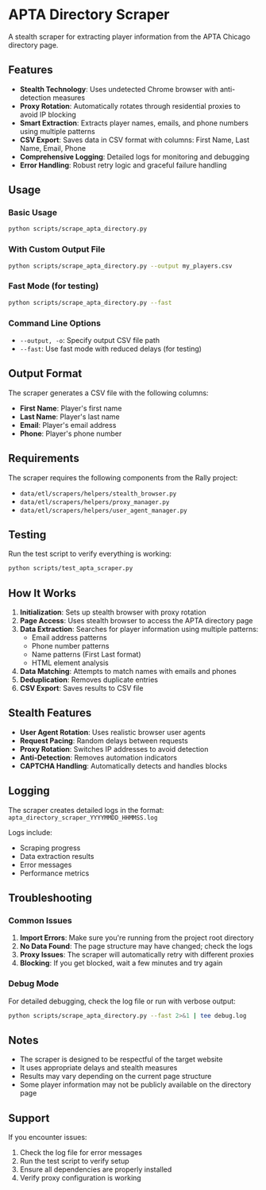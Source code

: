 # APTA Directory Scraper

A stealth scraper for extracting player information from the APTA Chicago directory page.

## Features

- **Stealth Technology**: Uses undetected Chrome browser with anti-detection measures
- **Proxy Rotation**: Automatically rotates through residential proxies to avoid IP blocking
- **Smart Extraction**: Extracts player names, emails, and phone numbers using multiple patterns
- **CSV Export**: Saves data in CSV format with columns: First Name, Last Name, Email, Phone
- **Comprehensive Logging**: Detailed logs for monitoring and debugging
- **Error Handling**: Robust retry logic and graceful failure handling

## Usage

### Basic Usage
```bash
python scripts/scrape_apta_directory.py
```

### With Custom Output File
```bash
python scripts/scrape_apta_directory.py --output my_players.csv
```

### Fast Mode (for testing)
```bash
python scripts/scrape_apta_directory.py --fast
```

### Command Line Options
- `--output, -o`: Specify output CSV file path
- `--fast`: Use fast mode with reduced delays (for testing)

## Output Format

The scraper generates a CSV file with the following columns:
- **First Name**: Player's first name
- **Last Name**: Player's last name  
- **Email**: Player's email address
- **Phone**: Player's phone number

## Requirements

The scraper requires the following components from the Rally project:
- `data/etl/scrapers/helpers/stealth_browser.py`
- `data/etl/scrapers/helpers/proxy_manager.py`
- `data/etl/scrapers/helpers/user_agent_manager.py`

## Testing

Run the test script to verify everything is working:
```bash
python scripts/test_apta_scraper.py
```

## How It Works

1. **Initialization**: Sets up stealth browser with proxy rotation
2. **Page Access**: Uses stealth browser to access the APTA directory page
3. **Data Extraction**: Searches for player information using multiple patterns:
   - Email address patterns
   - Phone number patterns
   - Name patterns (First Last format)
   - HTML element analysis
4. **Data Matching**: Attempts to match names with emails and phones
5. **Deduplication**: Removes duplicate entries
6. **CSV Export**: Saves results to CSV file

## Stealth Features

- **User Agent Rotation**: Uses realistic browser user agents
- **Request Pacing**: Random delays between requests
- **Proxy Rotation**: Switches IP addresses to avoid detection
- **Anti-Detection**: Removes automation indicators
- **CAPTCHA Handling**: Automatically detects and handles blocks

## Logging

The scraper creates detailed logs in the format:
`apta_directory_scraper_YYYYMMDD_HHMMSS.log`

Logs include:
- Scraping progress
- Data extraction results
- Error messages
- Performance metrics

## Troubleshooting

### Common Issues

1. **Import Errors**: Make sure you're running from the project root directory
2. **No Data Found**: The page structure may have changed; check the logs
3. **Proxy Issues**: The scraper will automatically retry with different proxies
4. **Blocking**: If you get blocked, wait a few minutes and try again

### Debug Mode

For detailed debugging, check the log file or run with verbose output:
```bash
python scripts/scrape_apta_directory.py --fast 2>&1 | tee debug.log
```

## Notes

- The scraper is designed to be respectful of the target website
- It uses appropriate delays and stealth measures
- Results may vary depending on the current page structure
- Some player information may not be publicly available on the directory page

## Support

If you encounter issues:
1. Check the log file for error messages
2. Run the test script to verify setup
3. Ensure all dependencies are properly installed
4. Verify proxy configuration is working

